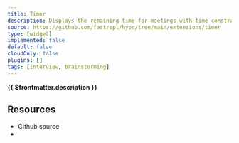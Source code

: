 ```yaml
---
title: Timer
description: Displays the remaining time for meetings with time constraints
source: https://github.com/fastrepl/hypr/tree/main/extensions/timer
type: [widget]
implemented: false
default: false
cloudOnly: false
plugins: []
tags: [interview, brainstorming]
---
```


<TitleWithContributors :title="$frontmatter.title" />

**{{ $frontmatter.description }}**

<ExtensionTags :frontmatter="$frontmatter" />

## Resources

<ul>
  <li><a :href="$frontmatter.source">Github source</a></li>
  <li v-for="plugin in $frontmatter.plugins"><PluginLink :plugin /></li>
</ul>

